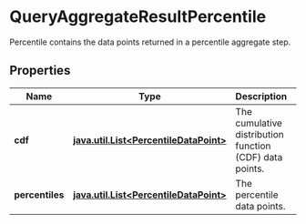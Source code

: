 

# QueryAggregateResultPercentile

Percentile contains the data points returned in a percentile aggregate step.

## Properties

Name | Type | Description | Notes
------------ | ------------- | ------------- | -------------
**cdf** | [**java.util.List&lt;PercentileDataPoint&gt;**](PercentileDataPoint.md) | The cumulative distribution function (CDF) data points. |  [optional]
**percentiles** | [**java.util.List&lt;PercentileDataPoint&gt;**](PercentileDataPoint.md) | The percentile data points. |  [optional]



